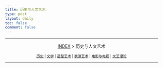 ```yaml
---
title: 历史与人文艺术
type: post
layout: daily
toc: false
comment: false
---
```

---
<span><center>[INDEX](/gknows/index) > 历史与人文艺术</center></span>

<small><center>[历史](/gknows/历史) | [文学](/gknows/文学) | [造型艺术](/gknows/造型艺术) | [表演艺术](/gknows/表演艺术) | [电影与电视](/gknows/电影与电视) | [文艺理论](/gknows/文艺理论)</center></small>

---
